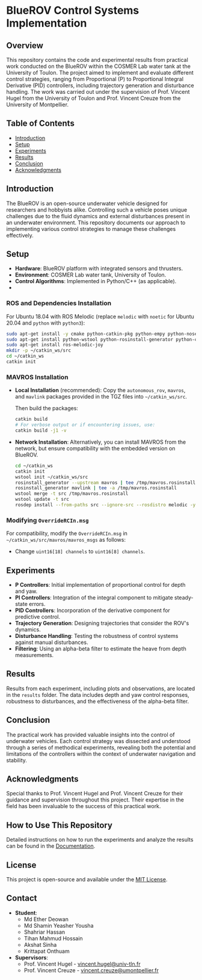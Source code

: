 # BlueROV Control Systems Implementation

## Overview
This repository contains the code and experimental results from practical work conducted on the BlueROV within the COSMER Lab water tank at the University of Toulon. The project aimed to implement and evaluate different control strategies, ranging from Proportional (P) to Proportional Integral Derivative (PID) controllers, including trajectory generation and disturbance handling. The work was carried out under the supervision of Prof. Vincent Hugel from the University of Toulon and Prof. Vincent Creuze from the University of Montpellier.

## Table of Contents
- [Introduction](#introduction)
- [Setup](#setup)
- [Experiments](#experiments)
- [Results](#results)
- [Conclusion](#conclusion)
- [Acknowledgments](#acknowledgments)

## Introduction
The BlueROV is an open-source underwater vehicle designed for researchers and hobbyists alike. Controlling such a vehicle poses unique challenges due to the fluid dynamics and external disturbances present in an underwater environment. This repository documents our approach to implementing various control strategies to manage these challenges effectively.

## Setup
- **Hardware**: BlueROV platform with integrated sensors and thrusters.
- **Environment**: COSMER Lab water tank, University of Toulon.
- **Control Algorithms**: Implemented in Python/C++ (as applicable).
- 
### ROS and Dependencies Installation
For Ubuntu 18.04 with ROS Melodic (replace `melodic` with `noetic` for Ubuntu 20.04 and `python` with `python3`):
```bash
sudo apt-get install -y cmake python-catkin-pkg python-empy python-nose python-setuptools libgtest-dev build-essential openssh-server
sudo apt-get install python-wstool python-rosinstall-generator python-catkin-tools
sudo apt-get install ros-melodic-joy
mkdir -p ~/catkin_ws/src
cd ~/catkin_ws
catkin init
```

### MAVROS Installation
- **Local Installation** (recommended): Copy the `autonomous_rov`, `mavros`, and `mavlink` packages provided in the TGZ files into `~/catkin_ws/src`.

  Then build the packages:
  ```bash
  catkin build
  # For verbose output or if encountering issues, use:
  catkin build -j1 -v
  ```

- **Network Installation**: Alternatively, you can install MAVROS from the network, but ensure compatibility with the embedded version on BlueROV.
  ```bash
  cd ~/catkin_ws
  catkin init
  wstool init ~/catkin_ws/src
  rosinstall_generator --upstream mavros | tee /tmp/mavros.rosinstall
  rosinstall_generator mavlink | tee -a /tmp/mavros.rosinstall
  wstool merge -t src /tmp/mavros.rosinstall
  wstool update -t src
  rosdep install --from-paths src --ignore-src --rosdistro melodic -y # Replace 'melodic' with 'noetic' for Ubuntu 20.04
  ```

### Modifying `OverrideRCIn.msg`
For compatibility, modify the `OverrideRCIn.msg` in `~/catkin_ws/src/mavros/mavros_msgs` as follows:
- Change `uint16[18] channels` to `uint16[8] channels`.
## Experiments
- **P Controllers**: Initial implementation of proportional control for depth and yaw.
- **PI Controllers**: Integration of the integral component to mitigate steady-state errors.
- **PID Controllers**: Incorporation of the derivative component for predictive control.
- **Trajectory Generation**: Designing trajectories that consider the ROV's dynamics.
- **Disturbance Handling**: Testing the robustness of control systems against manual disturbances.
- **Filtering**: Using an alpha-beta filter to estimate the heave from depth measurements.

## Results
Results from each experiment, including plots and observations, are located in the `results` folder. The data includes depth and yaw control responses, robustness to disturbances, and the effectiveness of the alpha-beta filter.

## Conclusion
The practical work has provided valuable insights into the control of underwater vehicles. Each control strategy was dissected and understood through a series of methodical experiments, revealing both the potential and limitations of the controllers within the context of underwater navigation and stability.

## Acknowledgments
Special thanks to Prof. Vincent Hugel and Prof. Vincent Creuze for their guidance and supervision throughout this project. Their expertise in the field has been invaluable to the success of this practical work.

## How to Use This Repository
Detailed instructions on how to run the experiments and analyze the results can be found in the [Documentation](/Documentation).

## License
This project is open-source and available under the [MIT License](LICENSE).

## Contact
- **Student**: 
  - Md Ether Deowan 
  - Md Shamin Yeasher Yousha 
  - Shahriar Hassan 
  - Tihan Mahmud Hossain 
  - Akshat Sinha 
  - Krittapat Onthuam 
- **Supervisors**: 
  - Prof. Vincent Hugel - [vincent.hugel@univ-tln.fr](mailto:vincent.hugel@univ-tln.fr)
  - Prof. Vincent Creuze - [vincent.creuze@umontpellier.fr](mailto:vincent.creuze@umontpellier.fr)
